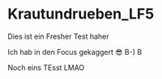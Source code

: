 # Krautundrueben_LF5

Dies ist ein Fresher Test haher

Ich hab in den Focus gekaggert 😎 B-) B

Noch eins TEsst LMAO